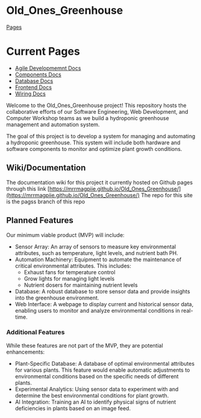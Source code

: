# Old_Ones_Greenhouse
[Pages](Pages.md)

# Current Pages
- [Agile Developmemnt Docs](Agile_Development.md)
- [Components Docs](Components.md)
- [Database Docs](Database.md)
- [Frontend Docs](Frontend.md)
- [Wiring Docs](Wiring.md)

Welcome to the Old_Ones_Greenhouse project! This repository hosts the collaborative efforts of our Software Engineering, Web Development, and Computer Workshop teams as we build a hydroponic greenhouse management and automation system.

The goal of this project is to develop a system for managing and automating a hydroponic greenhouse. This system will include both hardware and software components to monitor and optimize plant growth conditions.

## Wiki/Documentation

The documentation wiki for this project it currently hosted on Github pages through this link [https://mrrmagpiie.github.io/Old_Ones_Greenhouse/](https://mrrmagpiie.github.io/Old_Ones_Greenhouse/) The repo for this site is the pagss branch of this repo

## Planned Features

Our minimum viable product (MVP) will include:

- Sensor Array: An array of sensors to measure key environmental attributes, such as temperature, light levels, and nutrient bath PH.
- Automation Machinery: Equipment to automate the maintenance of critical environmental attributes. This includes:
    - Exhaust fans for temperature control
    - Grow lights for managing light levels
    - Nutrient dosers for maintaining nutrient levels
- Database: A robust database to store sensor data and provide insights into the greenhouse environment.
- Web Interface: A webpage to display current and historical sensor data, enabling users to monitor and analyze environmental conditions in real-time.

### Additional Features

While these features are not part of the MVP, they are potential enhancements:

- Plant-Specific Database: A database of optimal environmental attributes for various plants. This feature would enable automatic adjustments to environmental conditions based on the specific needs of different plants.
- Experimental Analytics: Using sensor data to experiment with and determine the best environmental conditions for plant growth.
- AI Integration: Training an AI to identify physical signs of nutrient deficiencies in plants based on an image feed.


